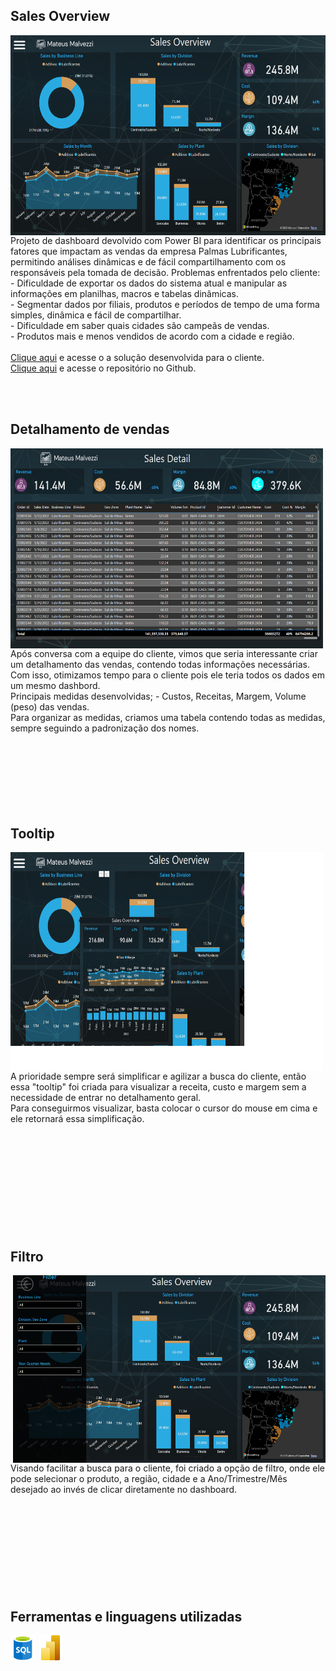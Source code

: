 ## Sales Overview   
<img align="right" width="550" height="320" src="https://github.com/MateusMalvezzi/Sales_Overview/blob/main/BackgroundAndColors/SalesOverview.png">
Projeto de dashboard devolvido com Power BI para identificar os principais fatores que impactam as vendas da empresa Palmas Lubrificantes, permitindo análises dinâmicas e de fácil compartilhamento com os responsáveis pela tomada de decisão.
Problemas enfrentados pelo cliente: <br>
- Dificuldade de exportar os dados do sistema atual e manipular as informações em planilhas, macros e tabelas dinâmicas.<br>
- Segmentar dados  por filiais, produtos e períodos de tempo de uma forma simples, dinâmica e fácil de compartilhar.<br>
- Dificuldade em saber quais cidades são campeãs de vendas.<br>
- Produtos mais e menos vendidos de acordo com a cidade e região.<br>
<br>
<a href="https://app.powerbi.com/view?r=eyJrIjoiNWZlNzNjM2YtMTcwMC00NDBlLWE1MGQtNzk5Y2ZmMmZkOTRlIiwidCI6Ijk2NzBjNWQ4LWFjYmItNDI3Ny05Y2YzLTg1YWFhMzMzNjZlMyJ9" target="_blank">Clique aqui</a> e acesse o a solução desenvolvida para o cliente.
<br>
<a href="https://github.com/MateusMalvezzi/Sales_Overview" target="_blank">Clique aqui</a> e acesse o repositório no Github.

<br><br>

## Detalhamento de vendas
<img align="left" width="500" height="320" src="https://github.com/MateusMalvezzi/Sales_Overview/blob/main/BackgroundAndColors/SalesDetail.png">
Após conversa com a equipe do cliente, vimos que seria interessante criar um detalhamento das vendas, contendo todas informações necessárias. Com isso, otimizamos tempo para o cliente pois ele teria todos os dados em um mesmo dashbord.<br>
Principais medidas desenvolvidas; - Custos, Receitas, Margem, Volume (peso) das vendas.<br> Para organizar as medidas, criamos uma tabela contendo todas as medidas, sempre seguindo a padronização dos nomes.
<br><br><br><br><br><br><br><br>

## Tooltip
<img align="left" width="500" height="350" src="https://github.com/MateusMalvezzi/Sales_Overview/blob/main/BackgroundAndColors/ToolTip.png">
A prioridade sempre será simplificar e agilizar a busca do cliente, então essa "tooltip" foi criada para visualizar a receita, custo e margem sem a necessidade de entrar no detalhamento geral.<br> Para conseguirmos visualizar, basta colocar o cursor do mouse em cima e ele retornará essa simplificação. 
<br><br><br><br><br><br><br><br><br><br><br>

## Filtro
<img align="right" width="500" height="300" src="https://github.com/MateusMalvezzi/Sales_Overview/blob/main/BackgroundAndColors/filter.png">
Visando facilitar a busca para o cliente, foi criado a opção de filtro, onde ele pode selecionar o produto, a região, cidade e a Ano/Trimestre/Mês desejado ao invés de clicar diretamente no dashboard.
<br><br><br><br><br><br><br><br><br><br>

## Ferramentas e linguagens utilizadas
<div style="display: inline_block">
    <img align="center" alt="SQL" height="40" width="40" src="https://github.com/MateusMalvezzi/Sales_Overview/blob/main/BackgroundAndColors/logo%20sql.png">
    <img align="center" alt="Power BI" height="40" width="40" src="https://github.com/MateusMalvezzi/Sales_Overview/blob/main/BackgroundAndColors/1200px-New_Power_BI_Logo.svg.png">
</div>
